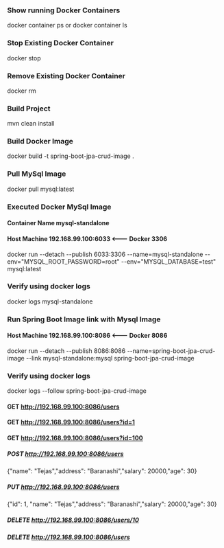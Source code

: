 ### Show running Docker Containers
docker container ps or docker container ls

### Stop Existing Docker Container
docker stop <Container ID>

### Remove Existing Docker Container
docker rm <Container ID>

### Build Project
mvn clean install

### Build Docker Image
docker build -t spring-boot-jpa-crud-image .

### Pull MySql Image
docker pull mysql:latest

### Executed Docker MySql Image 
#### Container Name mysql-standalone
#### Host Machine 192.168.99.100:6033 <--- Docker 3306
docker run --detach --publish 6033:3306 --name=mysql-standalone --env="MYSQL_ROOT_PASSWORD=root" --env="MYSQL_DATABASE=test" mysql:latest

### Verify using docker logs
docker logs mysql-standalone

### Run Spring Boot Image link with Mysql Image
#### Host Machine 192.168.99.100:8086 <--- Docker 8086
docker run --detach --publish 8086:8086 --name=spring-boot-jpa-crud-image --link mysql-standalone:mysql spring-boot-jpa-crud-image

### Verify using docker logs
docker logs --follow spring-boot-jpa-crud-image

#### GET http://192.168.99.100:8086/users
#### GET http://192.168.99.100:8086/users?id=1
#### GET http://192.168.99.100:8086/users?id=100
##### POST http://192.168.99.100:8086/users
{"name": "Tejas","address": "Baranashi","salary": 20000,"age": 30}
##### PUT http://192.168.99.100:8086/users
{"id": 1, "name": "Tejas","address": "Baranashi","salary": 20000,"age": 30}
##### DELETE http://192.168.99.100:8086/users/10
##### DELETE http://192.168.99.100:8086/users